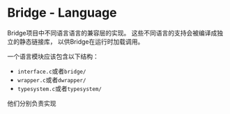 # Bridge - Language

Bridge项目中不同语言语言的兼容层的实现。
这些不同语言的支持会被编译成独立的静态链接库，
以供Bridge在运行时加载调用。

一个语言模块应该包含以下结构：
+ `interface.c`或者`bridge/`
+ `wrapper.c`或者`dwrapper/`
+ `typesystem.c`或者`typesystem/`

他们分别负责实现
